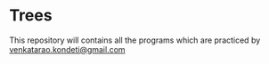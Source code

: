 # Trees

This repository will contains all the programs which are practiced by venkatarao.kondeti@gmail.com
